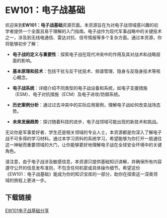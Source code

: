 # EW101：电子战基础

欢迎来到**EW101：电子战基础**资源页面。本资源旨在为对电子战领域感兴趣的初学者提供一个全面且易于理解的入门指南。电子战作为现代军事战略中的关键技术之一，涉及到无线电通信、雷达对抗、信号情报等多个复杂方面。通过本资源，你将能够初步了解：

- **电子战的定义与重要性**：探索电子战在现代冲突中的作用及其对战术和战略层面的影响。
  
- **基本原理和技术**：包括干扰与反干扰技术、频谱管理、隐身与反隐身技术等核心概念。

- **电子战系统**：详细介绍不同类型的电子战设备和系统，如电子支援措施（ESM）、电子对抗措施（ECM）及电子进攻/防御系统。

- **历史案例分析**：通过过去冲突中的实际应用案例，理解电子战如何改变战场态势。

- **未来发展趋势**：探讨随着科技的进步，电子战领域可能出现的新技术和挑战。

无论你是军事爱好者、学生还是相关领域的专业人士，本资源都是你深入了解电子战不可多得的学习材料。通过本学习资料的系统学习，希望能够为你打开一扇通往这一神秘而重要领域的大门，让你能够更好地理解电子战在全球安全环境中的关键角色。

请注意，由于电子战涉及敏感信息，本资源只提供基础知识讲解，并确保所有内容遵守公开的信息发布准则，不包含任何机密或具体操作细节。希望这份《EW101：电子战基础》能成为你的知识宝库的一部分，助你在探索这一深奥领域的旅程上更进一步。

## 下载链接

[EW101电子战基础分享](https://pan.quark.cn/s/f2048c35fed2)